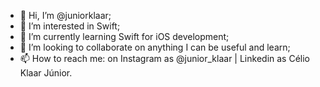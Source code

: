 - 👋 Hi, I’m @juniorklaar;
- 👀 I’m interested in Swift;
- 🌱 I’m currently learning Swift for iOS development;
- 💞️ I’m looking to collaborate on anything I can be useful and learn;
- 📫 How to reach me: on Instagram as @junior_klaar | Linkedin as Célio Klaar Júnior.

<!---
juniorklaar/juniorklaar is a ✨ special ✨ repository because its `README.md` (this file) appears on your GitHub profile.
You can click the Preview link to take a look at your changes.
--->
